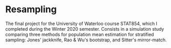 # Resampling
The final project for the University of Waterloo course STAT854, which I completed during the Winter 2020 semester. Consists in a simulation study comparing three methods for population mean estimation for stratified sampling: Jones' jackknife, Rao & Wu's bootstrap, and Sitter's mirror-match.
